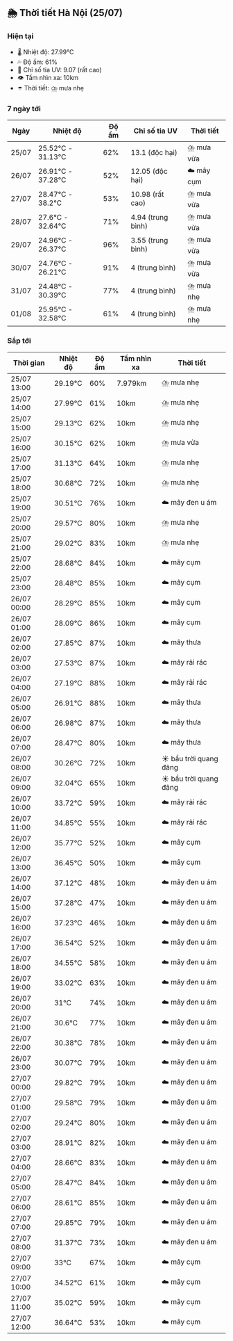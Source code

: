 ## 🌦️ Thời tiết Hà Nội (25/07)

### Hiện tại

- 🌡️ Nhiệt độ: 27.99℃
- 💦 Độ ẩm: 61%
- 🌟 Chỉ số tia UV: 9.07 (rất cao)
- 👁️ Tầm nhìn xa: 10km
- ☂️ Thời tiết: ⛈️ mưa nhẹ

### 7 ngày tới

| Ngày | Nhiệt độ | Độ ẩm | Chỉ số tia UV | Thời tiết |
| --- | --- | --- | --- | --- |
| 25/07 | 25.52℃ - 31.13℃ | 62% | 13.1 (độc hại) | ⛈️ mưa vừa |
| 26/07 | 26.91℃ - 37.28℃ | 52% | 12.05 (độc hại) | ☁️ mây cụm |
| 27/07 | 28.47℃ - 38.2℃ | 53% | 10.98 (rất cao) | ⛈️ mưa vừa |
| 28/07 | 27.6℃ - 32.64℃ | 71% | 4.94 (trung bình) | ⛈️ mưa vừa |
| 29/07 | 24.96℃ - 26.37℃ | 96% | 3.55 (trung bình) | ⛈️ mưa vừa |
| 30/07 | 24.76℃ - 26.21℃ | 91% | 4 (trung bình) | ⛈️ mưa vừa |
| 31/07 | 24.48℃ - 30.39℃ | 77% | 4 (trung bình) | ⛈️ mưa nhẹ |
| 01/08 | 25.95℃ - 32.58℃ | 61% | 4 (trung bình) | ⛈️ mưa nhẹ |

### Sắp tới

| Thời gian | Nhiệt độ | Độ ẩm | Tầm nhìn xa | Thời tiết |
| --- | --- | --- | --- | --- |
| 25/07 13:00 | 29.19℃ | 60% | 7.979km | ⛈️ mưa nhẹ |
| 25/07 14:00 | 27.99℃ | 61% | 10km | ⛈️ mưa nhẹ |
| 25/07 15:00 | 29.13℃ | 62% | 10km | ⛈️ mưa nhẹ |
| 25/07 16:00 | 30.15℃ | 62% | 10km | ⛈️ mưa vừa |
| 25/07 17:00 | 31.13℃ | 64% | 10km | ⛈️ mưa nhẹ |
| 25/07 18:00 | 30.68℃ | 72% | 10km | ⛈️ mưa nhẹ |
| 25/07 19:00 | 30.51℃ | 76% | 10km | ☁️ mây đen u ám |
| 25/07 20:00 | 29.57℃ | 80% | 10km | ⛈️ mưa nhẹ |
| 25/07 21:00 | 29.02℃ | 83% | 10km | ⛈️ mưa nhẹ |
| 25/07 22:00 | 28.68℃ | 84% | 10km | ☁️ mây cụm |
| 25/07 23:00 | 28.48℃ | 85% | 10km | ☁️ mây cụm |
| 26/07 00:00 | 28.29℃ | 85% | 10km | ☁️ mây cụm |
| 26/07 01:00 | 28.09℃ | 86% | 10km | ☁️ mây cụm |
| 26/07 02:00 | 27.85℃ | 87% | 10km | ☁️ mây thưa |
| 26/07 03:00 | 27.53℃ | 87% | 10km | ☁️ mây rải rác |
| 26/07 04:00 | 27.19℃ | 88% | 10km | ☁️ mây rải rác |
| 26/07 05:00 | 26.91℃ | 88% | 10km | ☁️ mây thưa |
| 26/07 06:00 | 26.98℃ | 87% | 10km | ☁️ mây thưa |
| 26/07 07:00 | 28.47℃ | 80% | 10km | ☁️ mây thưa |
| 26/07 08:00 | 30.26℃ | 72% | 10km | ☀️ bầu trời quang đãng |
| 26/07 09:00 | 32.04℃ | 65% | 10km | ☀️ bầu trời quang đãng |
| 26/07 10:00 | 33.72℃ | 59% | 10km | ☁️ mây rải rác |
| 26/07 11:00 | 34.85℃ | 55% | 10km | ☁️ mây rải rác |
| 26/07 12:00 | 35.77℃ | 52% | 10km | ☁️ mây cụm |
| 26/07 13:00 | 36.45℃ | 50% | 10km | ☁️ mây cụm |
| 26/07 14:00 | 37.12℃ | 48% | 10km | ☁️ mây đen u ám |
| 26/07 15:00 | 37.28℃ | 47% | 10km | ☁️ mây đen u ám |
| 26/07 16:00 | 37.23℃ | 46% | 10km | ☁️ mây đen u ám |
| 26/07 17:00 | 36.54℃ | 52% | 10km | ☁️ mây đen u ám |
| 26/07 18:00 | 34.55℃ | 58% | 10km | ☁️ mây đen u ám |
| 26/07 19:00 | 33.02℃ | 63% | 10km | ☁️ mây đen u ám |
| 26/07 20:00 | 31℃ | 74% | 10km | ☁️ mây đen u ám |
| 26/07 21:00 | 30.6℃ | 77% | 10km | ☁️ mây đen u ám |
| 26/07 22:00 | 30.38℃ | 78% | 10km | ☁️ mây đen u ám |
| 26/07 23:00 | 30.07℃ | 79% | 10km | ☁️ mây đen u ám |
| 27/07 00:00 | 29.82℃ | 79% | 10km | ☁️ mây đen u ám |
| 27/07 01:00 | 29.58℃ | 79% | 10km | ☁️ mây đen u ám |
| 27/07 02:00 | 29.24℃ | 80% | 10km | ☁️ mây đen u ám |
| 27/07 03:00 | 28.91℃ | 82% | 10km | ☁️ mây đen u ám |
| 27/07 04:00 | 28.66℃ | 83% | 10km | ☁️ mây đen u ám |
| 27/07 05:00 | 28.47℃ | 84% | 10km | ☁️ mây đen u ám |
| 27/07 06:00 | 28.61℃ | 85% | 10km | ☁️ mây đen u ám |
| 27/07 07:00 | 29.85℃ | 79% | 10km | ☁️ mây đen u ám |
| 27/07 08:00 | 31.37℃ | 73% | 10km | ☁️ mây đen u ám |
| 27/07 09:00 | 33℃ | 67% | 10km | ☁️ mây cụm |
| 27/07 10:00 | 34.52℃ | 61% | 10km | ☁️ mây cụm |
| 27/07 11:00 | 35.02℃ | 59% | 10km | ☁️ mây cụm |
| 27/07 12:00 | 36.64℃ | 53% | 10km | ☁️ mây cụm |
